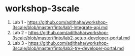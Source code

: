 # workshop-3scale

1. Lab 1 - https://github.com/adithaha/workshop-3scale/blob/master/finto/lab1-Integrate-api.md
2. Lab 2 - https://github.com/adithaha/workshop-3scale/blob/master/finto/lab2-setup-developer-portal.md
3. Lab 3 - https://github.com/adithaha/workshop-3scale/blob/master/finto/lab3-try-developer-portal.md
